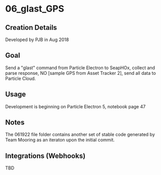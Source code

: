 # 06_glast_GPS

## Creation Details
Developed by PJB in Aug 2018

## Goal
Send a "glast" command from Particle Electron to SeapHOx, collect and parse response, NO [sample GPS from Asset Tracker 2], send all data to Particle Cloud.

## Usage
Development is beginning on Particle Electron 5, notebook page 47

## Notes
The 061922 file folder contains another set of stable code generated by Team Mooring as an iteraton upon the initial commit.

## Integrations (Webhooks)
TBD

